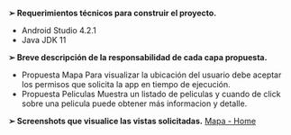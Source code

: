 

**➢ Requerimientos técnicos para construir el proyecto.**
* Android Studio 4.2.1
* Java JDK 11

**➢ Breve descripción de la responsabilidad de cada capa propuesta.**

* Propuesta Mapa
  Para visualizar la ubicación del usuario debe aceptar los permisos que solicita la app en tiempo de ejecución.
* Propuesta Peliculas
  Muestra un listado de peliculas y cuando de click sobre una pelicula puede obtener más informacion y detalle.

**➢ Screenshots que visualice las vistas solicitadas.**
[Mapa - Home](https://github.com/mackgaru/MapaPeli/blob/master/Imagenes/Screenshot_20210522-184154.png)
